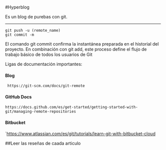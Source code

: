 #Hyperblog

Es un blog de purebas con git.

------------
```
git push -u (remote_name)
git commit -m
```

El comando git commit confirma la instantánea preparada en el historial del proyecto. En combinación con git add, este proceso define el flujo de trabajo básico de todos los usuarios de Git

Ligas de documentación importantes:
#### Blog 
`
https://git-scm.com/docs/git-remote`

#### GitHub Docs

`https://docs.github.com/es/get-started/getting-started-with-git/managing-remote-repositories`

#### Bitbucket

`https://www.atlassian.com/es/git/tutorials/learn-git-with-bitbucket-cloud

##Leer las reseñas de caada articulo